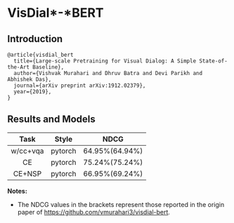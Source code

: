 # VisDial*-*BERT

## Introduction

```
@article{visdial_bert
  title={Large-scale Pretraining for Visual Dialog: A Simple State-of-the-Art Baseline},
  author={Vishvak Murahari and Dhruv Batra and Devi Parikh and Abhishek Das},
  journal={arXiv preprint arXiv:1912.02379},
  year={2019},
}
```

## Results and Models

|   Task   |  Style  |      NDCG      |
| :------: | :-----: | :------------: |
| w/cc+vqa | pytorch | 64.95%(64.94%) |
|    CE    | pytorch | 75.24%(75.24%) |
|  CE+NSP  | pytorch | 66.95%(69.24%) |

**Notes:**

- The NDCG values in the brackets represent those reported in the origin paper of https://github.com/vmurahari3/visdial-bert.

